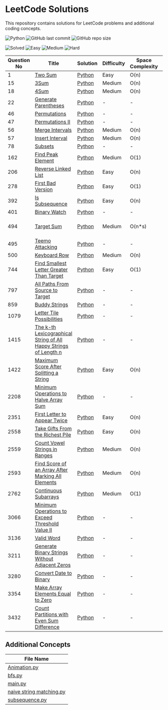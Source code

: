 # LeetCode Solutions

This repository contains solutions for LeetCode problems and additional coding concepts.


![Python](https://img.shields.io/badge/Python-3.11-blue)
![GitHub last commit](https://img.shields.io/github/last-commit/harsh-kumar-tomar/LeetCode)
![GitHub repo size](https://img.shields.io/github/repo-size/harsh-kumar-tomar/LeetCode)

![Solved](https://img.shields.io/badge/Solved-35-blue)
![Easy](https://img.shields.io/badge/Easy-8-green)
![Medium](https://img.shields.io/badge/Medium-10-orange)
![Hard](https://img.shields.io/badge/Hard-0-red)


| Question No | Title | Solution | Difficulty | Space Complexity | Time Complexity |
|-------------|-------|----------|------------|------------------|-----------------|
| 1 | [Two Sum](https://leetcode.com/problems/two-sum) | [Python](./Solutions/1.%20Two%20Sum.py) | Easy | O(n) | O(n) |
| 15 | [3Sum](https://leetcode.com/problems/two-sum) | [Python](./Solutions/15.%203Sum.py) | Medium | O(n) | O(n) |
| 18 | [4Sum](https://leetcode.com/problems/4sum) | [Python](./Solutions/18.%204Sum.py) | Medium | O(n) | O(n*k) |
| 22 | [Generate Parentheses](-) | [Python](./Solutions/22.%20Generate%20Parentheses.py) | - | - | - |
| 46 | [Permutations](-) | [Python](./Solutions/Combination\46.%20Permutations.py) | - | - | - |
| 47 | [Permutations II](-) | [Python](./Solutions/Combination\47.%20Permutations%20II.py) | - | - | - |
| 56 | [Merge Intervals](https://leetcode.com/problems/merge-intervals/) | [Python](./Solutions/56.%20Merge%20Intervals.py) | Medium | O(n) | O(n) |
| 57 | [Insert Interval](https://leetcode.com/problems/insert-interval/) | [Python](./Solutions/57.%20Insert%20Interval.py) | Medium | O(n) | O(n) |
| 78 | [Subsets](-) | [Python](./Solutions/78.%20Subsets.py) | - | - | - |
| 162 | [Find Peak Element](https://leetcode.com/problems/first-bad-version/) | [Python](./Solutions/162.%20Find%20Peak%20Element.py) | Medium | O(1) | O(log(n)) |
| 206 | [Reverse Linked List](https://leetcode.com/problems/reverse-linked-list) | [Python](./Solutions/206.%20Reverse%20Linked%20List.py) | Easy | O(n) | O(n) |
| 278 | [First Bad Version](https://leetcode.com/problems/first-bad-version/) | [Python](./Solutions/278.%20First%20Bad%20Version.py) | Easy | O(1) | O(log(n)) |
| 392 | [Is Subsequence](https://leetcode.com/problems/is-subsequence) | [Python](./Solutions/392.%20Is%20Subsequence.py) | Easy | O(n) | O(n) |
| 401 | [Binary Watch](-) | [Python](./Solutions/401.%20Binary%20Watch.py) | - | - | - |
| 494 | [Target Sum](https://leetcode.com/problems/target-sum) | [Python](./Solutions/494.%20Target%20Sum.py) | Medium | O(n*s) | O(n*s) or len(nums)(2*sum(nums)+1) |
| 495 | [Teemo Attacking](-) | [Python](./Solutions/495.%20Teemo%20Attacking.py) | - | - | - |
| 500 | [Keyboard Row](https://leetcode.com/problems/keyboard-row) | [Python](./Solutions/500.%20Keyboard%20Row.py) | Medium | O(n) | O(n*k) |
| 744 | [Find Smallest Letter Greater Than Target](https://leetcode.com/problems/first-bad-version) | [Python](./Solutions/744.%20Find%20Smallest%20Letter%20Greater%20Than%20Target.py) | Easy | O(1) | O(log(n)) |
| 797 | [All Paths From Source to Target](-) | [Python](./Solutions/797.%20All%20Paths%20From%20Source%20to%20Target.py) | - | - | - |
| 859 | [Buddy Strings](-) | [Python](./Solutions/859.%20Buddy%20Strings.py) | - | - | - |
| 1079 | [Letter Tile Possibilities](-) | [Python](./Solutions/1079.%20Letter%20Tile%20Possibilities.py) | - | - | - |
| 1415 | [The k-th Lexicographical String of All Happy Strings of Length n](-) | [Python](./Solutions/1415.%20The%20k-th%20Lexicographical%20String%20of%20All%20Happy%20Strings%20of%20Length%20n.py) | - | - | - |
| 1422 | [Maximum Score After Splitting a String](https://leetcode.com/problems/maximum-score-after-splitting-a-string) | [Python](./Solutions/1422.%20Maximum%20Score%20After%20Splitting%20a%20String.py) | Easy | O(n) | O(n) |
| 2208 | [Minimum Operations to Halve Array Sum](-) | [Python](./Solutions/2208.%20Minimum%20Operations%20to%20Halve%20Array%20Sum.py) | - | - | - |
| 2351 | [First Letter to Appear Twice](https://leetcode.com/problems/first-letter-to-appear-twice) | [Python](./Solutions/2351.%20First%20Letter%20to%20Appear%20Twice.py) | Easy | O(n) | O(n) |
| 2558 | [Take Gifts From the Richest Pile](https://leetcode.com/problems/take-gifts-from-the-richest-pile) | [Python](./Solutions/2558.%20Take%20Gifts%20From%20the%20Richest%20Pile.py) | Easy | O(n) | O(n+k*logn) |
| 2559 | [Count Vowel Strings in Ranges](https://leetcode.com/problems/count-vowel-strings-in-ranges) | [Python](./Solutions/2559.%20Count%20Vowel%20Strings%20in%20Ranges.py) | Medium | O(n) | O(n) |
| 2593 | [Find Score of an Array After Marking All Elements](https://leetcode.com/problems/find-score-of-an-array-after-marking-all-elements) | [Python](./Solutions/2593.%20Find%20Score%20of%20an%20Array%20After%20Marking%20All%20Elements.py) | Medium | O(n) | O(nlogn) |
| 2762 | [Continuous Subarrays](https://leetcode.com/problems/continuous-subarrays) | [Python](./Solutions/2762.%20Continuous%20Subarrays.py) | Medium | O(1) | O(log(n)) |
| 3066 | [Minimum Operations to Exceed Threshold Value II](-) | [Python](./Solutions/3066.%20Minimum%20Operations%20to%20Exceed%20Threshold%20Value%20II.py) | - | - | - |
| 3136 | [Valid Word](-) | [Python](./Solutions/3136.%20Valid%20Word.py) | - | - | - |
| 3211 | [Generate Binary Strings Without Adjacent Zeros](-) | [Python](./Solutions/3211.%20Generate%20Binary%20Strings%20Without%20Adjacent%20Zeros.py) | - | - | - |
| 3280 | [Convert Date to Binary](-) | [Python](./Solutions/3280.%20Convert%20Date%20to%20Binary.py) | - | - | - |
| 3354 | [Make Array Elements Equal to Zero](-) | [Python](./Solutions/3354.%20Make%20Array%20Elements%20Equal%20to%20Zero.py) | - | - | - |
| 3432 | [Count Partitions with Even Sum Difference](-) | [Python](./Solutions/3432.%20Count%20Partitions%20with%20Even%20Sum%20Difference.py) | - | - | - |

## Additional Concepts

| File Name |
|-----------|
| [Animation.py](./Solutions/Animation.py) |
| [bfs.py](./Solutions/bfs.py) |
| [main.py](./Solutions/main.py) |
| [naive string matching.py](./Solutions/naive%20string%20matching.py) |
| [subsequence.py](./Solutions/subsequence.py) |
